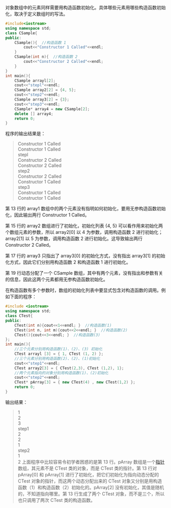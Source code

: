 <!--
 * @Description: 
 * @Autor: GengchenXu
 * @Date: 2020-03-28 18:49:57
 * @LastEditTime: 2020-03-28 22:49:39
 -->
对象数组中的元素同样需要用构造函数初始化。具体哪些元素用哪些构造函数初始化，取决于定义数组时的写法。

```cpp
#include<iostream>
using namespace std;
class CSample{
public:
    CSample(){  //构造函数 1
        cout<<"Constructor 1 Called"<<endl;
    }
    CSample(int n){  //构造函数 2
        cout<<"Constructor 2 Called"<<endl;
    }
}
int main(){
    CSample arrayl[2];
    cout<<"stepl"<<endl;
    CSample array2[2] = {4, 5};
    cout<<"step2"<<endl;
    CSample array3[2] = {3};
    cout<<"step3"<<endl;
    CSample* array4 = new CSample[2];
    delete [] array4;
    return 0;
}
```

程序的输出结果是：  
>Constructor 1 Called  
Constructor 1 Called  
stepl  
Constructor 2 Called  
Constructor 2 Called  
step2  
Constructor 2 Called  
Constructor 1 Called  
step3  
Constructor 1 Called  
Constructor 1 Called

第 13 行的 array1 数组中的两个元素没有指明如何初始化，要用无参构造函数初始化，因此输出两行 Constructor 1 Called。

第 15 行的 array2 数组进行了初始化，初始化列表 {4, 5} 可以看作用来初始化两个数组元素的参数，所以 array2[0] 以 4 为参数，调用构造函数 2 进行初始化；array2[1] 以 5 为参数，调用构造函数 2 进行初始化。这导致输出两行 Constructor 2 Called。

第 17 行的 array3 只指出了 array3[0] 的初始化方式，没有指出 array3[1] 的初始化方式，因此它们分别用构造函数 2 和构造函数 1 进行初始化。

第 19 行动态分配了一个 CSample 数组，其中有两个元素，没有指出和参数有关的信息，因此这两个元素都用无参构造函数初始化。

在构造函数有多个参数时，数组的初始化列表中要显式包含对构造函数的调用。例如下面的程序：

```cpp
#include <iostream>
using namespace std;
class CTest{
public:
    CTest(int n){cout<<1<<endl; }  //构造函数(1)
    CTest(int n, int m){cout<<2<<endl; }  //构造函数(2)
    CTest(){cout<<3<<endl; }  //构造函数(3)
};
int main(){
    //三个元素分别用构造函数(1)、(2)、(3) 初始化
    CTest arrayl [3] = { 1, CTest (1, 2) };
    //三个元素分别用构造函数(2)、(2)、(1)初始化
    cout<<"step1"<<endl;
    CTest array2[3] = { CTest(2,3), CTest (1,2), 1};
    //两个元素指向的对象分别用构造函数(1)、(2)初始化
    cout<<"step2"<<endl;
    CTest* pArray[3] = { new CTest(4) , new CTest(1,2) };
    return 0;
}
```
输出结果：
>1  
2  
3  
step1  
2  
2  
1  
step2  
1  
2
上面程序中比较容易令初学者困惑的是第 13 行。pArray 数组是一个[指针](http://c.biancheng.net/c/80/)数组，其元素不是 CTest 类的对象，而是 CTest 类的指针。第 13 行对 pArray[0] 和 pArray[1] 进行了初始化，把它们初始化为指向动态分配的 CTest 对象的指针，而这两个动态分配出来的 CTest 对象又分别是用构造函数（1）和构造函数（2）初始化的。pArray[2] 没有初始化，其值是随机的，不知道指向哪里。第 13 行生成了两个 CTest 对象，而不是三个，所以也只调用了两次 CTest 类的构造函数。